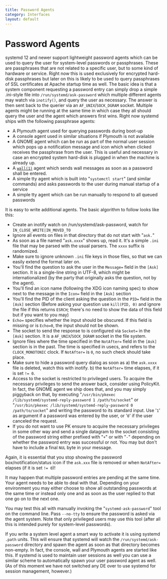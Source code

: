 ```yaml
---
title: Password Agents
category: Interfaces
layout: default
---
```


# Password Agents

systemd 12 and newer support lightweight password agents which can be used to query the user for system-level passwords or passphrases. These are passphrases that are not related to a specific user, but to some kind of hardware or service. Right now this is used exclusively for encrypted hard-disk passphrases but later on this is likely to be used to query passphrases of SSL certificates at Apache startup time as well. The basic idea is that a system component requesting a password entry can simply drop a simple .ini-style file into `/run/systemd/ask-password` which multiple different agents may watch via `inotify()`, and query the user as necessary. The answer is then sent back to the querier via an `AF_UNIX`/`SOCK_DGRAM` socket. Multiple agents might be running at the same time in which case they all should query the user and the agent which answers first wins. Right now systemd ships with the following passphrase agents:

* A Plymouth agent used for querying passwords during boot-up
* A console agent used in similar situations if Plymouth is not available
* A GNOME agent which can be run as part of the normal user session which pops up a notification message and icon which when clicked receives the passphrase from the user. This is useful and necessary in case an encrypted system hard-disk is plugged in when the machine is already up.
* A [`wall(1)`](http://man7.org/linux/man-pages/man1/wall.1.html) agent which sends wall messages as soon as a password shall be entered.
* A simple tty agent which is built into "`systemctl start`" (and similar commands) and asks passwords to the user during manual startup of a service
* A simple tty agent which can be run manually to respond to all queued passwords

It is easy to write additional agents. The basic algorithm to follow looks like this:

* Create an inotify watch on /run/systemd/ask-password, watch for `IN_CLOSE_WRITE|IN_MOVED_TO`
* Ignore all events on files in that directory that do not start with "`ask.`"
* As soon as a file named "`ask.xxxx`" shows up, read it. It's a simple `.ini` file that may be parsed with the usual parsers. The `xxxx` suffix is randomized.
* Make sure to ignore unknown `.ini` file keys in those files, so that we can easily extend the format later on.
* You'll find the question to ask the user in the `Message=` field in the `[Ask]` section. It is a single-line string in UTF-8, which might be internationalized (by the party that originally asks the question, not by the agent).
* You'll find an icon name (following the XDG icon naming spec) to show next to the message in the `Icon=` field in the `[Ask]` section
* You'll find the PID of the client asking the question in the `PID=` field in the `[Ask]` section (Before asking your question use `kill(PID, 0)` and ignore the file if this returns `ESRCH`; there's no need to show the data of this field but if you want to you may)
* `Echo=` specifies whether the input should be obscured. If this field is missing or is `Echo=0`, the input should not be shown.
* The socket to send the response to is configured via `Socket=` in the `[Ask]` section. It is a `AF_UNIX`/`SOCK_DGRAM` socket in the file system.
* Ignore files where the time specified in the `NotAfter=` field in the `[Ask]` section is in the past. The time is specified in usecs, and refers to the `CLOCK_MONOTONIC` clock. If `NotAfter=` is `0`, no such check should take place.
* Make sure to hide a password query dialog as soon as a) the `ask.xxxx` file is deleted, watch this with inotify. b) the `NotAfter=` time elapses, if it is set `!= 0`.
* Access to the socket is restricted to privileged users. To acquire the necessary privileges to send the answer back, consider using PolicyKit. In fact, the GNOME agent we ship does that, and you may simply piggyback on that, by executing "`/usr/bin/pkexec /lib/systemd/systemd-reply-password 1 /path/to/socket`" or "`/usr/bin/pkexec /lib/systemd/systemd-reply-password 0 /path/to/socket`" and writing the password to its standard input. Use '`1`' as argument if a password was entered by the user, or '`0`' if the user canceled the request.
* If you do not want to use PK ensure to acquire the necessary privileges in some other way and send a single datagram to the socket consisting of the password string either prefixed with "`+`" or with "`-`" depending on whether the password entry was successful or not. You may but don't have to include a final `NUL` byte in your message.

Again, it is essential that you stop showing the password box/notification/status icon if the `ask.xxx` file is removed or when `NotAfter=` elapses (if it is set `!= 0`)!

It may happen that multiple password entries are pending at the same time. Your agent needs to be able to deal with that. Depending on your environment you may either choose to show all outstanding passwords at the same time or instead only one and as soon as the user replied to that one go on to the next one.

You may test this all with manually invoking the "`systemd-ask-password`" tool on the command line. Pass `--no-tty` to ensure the password is asked via the agent system. Note that only privileged users may use this tool (after all this is intended purely for system-level passwords).

If you write a system level agent a smart way to activate it is using systemd `.path` units. This will ensure that systemd will watch the `/run/systemd/ask-password` directory and spawn the agent as soon as that directory becomes non-empty. In fact, the console, wall and Plymouth agents are started like this. If systemd is used to maintain user sessions as well you can use a similar scheme to automatically spawn your user password agent as well. (As of this moment we have not switched any DE over to use systemd for session management, however.)
